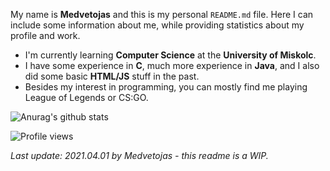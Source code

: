 My name is **Medvetojas** and this is my personal `README.md` file.
Here I can include some information about me, while providing statistics about my profile and work.

* I'm currently learning **Computer Science** at the **University of Miskolc**.
* I have some experience in **C**, much more experience in **Java**, and I also did some basic **HTML/JS** stuff in the past.
* Besides my interest in programming, you can mostly find me playing League of Legends or CS:GO.


![Anurag's github stats](https://github-readme-stats.vercel.app/api?username=Medvetojas&show_icons=true&theme=react)

![Profile views](https://gpvc.arturio.dev/Medvetojas)

_Last update: 2021.04.01 by Medvetojas - this readme is a WIP._
